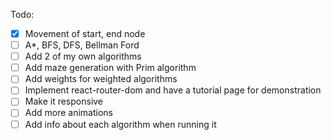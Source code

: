 Todo:

- [x] Movement of start, end node
- [ ] A\*, BFS, DFS, Bellman Ford
- [ ] Add 2 of my own algorithms
- [ ] Add maze generation with Prim algorithm
- [ ] Add weights for weighted algorithms
- [ ] Implement react-router-dom and have a tutorial page for demonstration
- [ ] Make it responsive
- [ ] Add more animations
- [ ] Add info about each algorithm when running it
